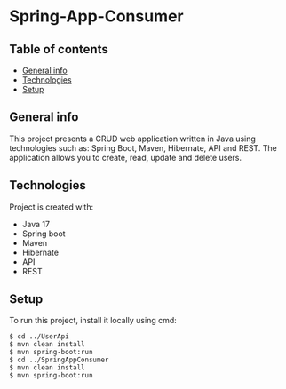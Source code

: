# Spring-App-Consumer
## Table of contents
* [General info](#general-info)
* [Technologies](#technologies)
* [Setup](#setup)

## General info
This project presents a CRUD web application written in Java using technologies such as: Spring Boot, Maven, 
Hibernate, API and REST. The application allows you to create, read, update and delete users.
	
## Technologies
Project is created with:
* Java 17
* Spring boot
* Maven
* Hibernate
* API
* REST
	
## Setup
To run this project, install it locally using cmd:

```
$ cd ../UserApi
$ mvn clean install
$ mvn spring-boot:run
$ cd ../SpringAppConsumer
$ mvn clean install
$ mvn spring-boot:run
```

